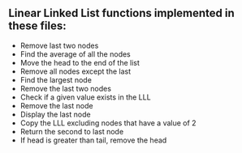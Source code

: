 ## Linear Linked List functions implemented in these files:
- Remove last two nodes
- Find the average of all the nodes
- Move the head to the end of the list
- Remove all nodes except the last
- Find the largest node
- Remove the last two nodes
- Check if a given value exists in the LLL
- Remove the last node
- Display the last node
- Copy the LLL excluding nodes that have a value of 2
- Return the second to last node
- If head is greater than tail, remove the head
